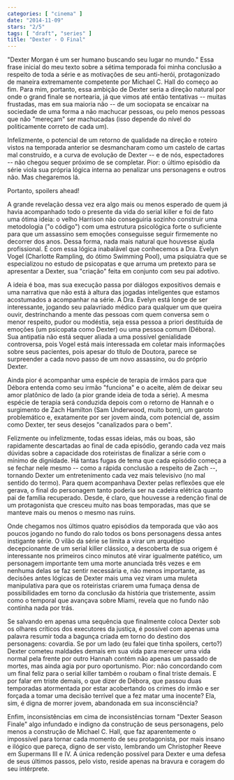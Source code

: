 ```yaml
---
categories: [ "cinema" ]
date: "2014-11-09"
stars: "2/5"
tags: [ "draft", "series" ]
title: "Dexter - O Final"
---
```

"Dexter Morgan é um ser humano buscando seu lugar no mundo." Essa frase inicial do meu texto sobre a sétima temporada foi minha conclusão a respeito de toda a série e as motivações de seu anti-herói, protagonizado de maneira extremamente competente por Michael C. Hall do começo ao fim. Para mim, portanto, essa ambição de Dexter seria a direção natural por onde o grand finale se nortearia, já que vimos até então tentativas -- muitas frustadas, mas em sua maioria não -- de um sociopata se encaixar na sociedade de uma forma a não machucar pessoas, ou pelo menos pessoas que não "mereçam" ser machucadas (isso depende do nível do politicamente correto de cada um).

Infelizmente, o potencial de um retorno de qualidade na direção e roteiro vistos na temporada anterior se desmancharam como um castelo de cartas mal construído, e a curva de evolução de Dexter -- e de nós, espectadores -- não chegou sequer próximo de se completar. Pior: o último episódio da série viola sua própria lógica interna ao penalizar uns personagens e outros não. Mas chegaremos lá.

Portanto, spoilers ahead!

A grande revelação dessa vez era algo mais ou menos esperado de quem já havia acompanhado todo o presente da vida do serial killer e foi de fato uma ótima ideia: o velho Harrison não conseguiria sozinho construir uma metodologia ("o código") com uma estrutura psicológica forte o suficiente para que um assassino sem emoções conseguisse seguir firmemente no decorrer dos anos. Dessa forma, nada mais natural que houvesse ajuda profissional. É com essa lógica inabalável que conhecemos a Dra. Evelyn Vogel (Charlotte Rampling, do ótimo Swimming Pool), uma psiquiatra que se especializou no estudo de psicopatas e que arruma um pretexto para se apresentar a Dexter, sua "criação" feita em conjunto com seu pai adotivo.

A ideia é boa, mas sua execução passa por diálogos expositivos demais e uma narrativa que não está à altura das jogadas inteligentes que estamos acostumados a acompanhar na série. A Dra. Evelyn está longe de ser interessante, jogando seu palavriado médico para qualquer um que queira ouvir, destrinchando a mente das pessoas com quem conversa sem o menor respeito, pudor ou modéstia, seja essa pessoa a priori destituída de emoções (um psicopata como Dexter) ou uma pessoa comum (Débora). Sua antipatia não está sequer aliada a uma possível genialidade controversa, pois Vogel está mais interessada em coletar mais informações sobre seus pacientes, pois apesar do título de Doutora, parece se surpreender a cada novo passo de um novo assassino, ou do próprio Dexter.

Ainda pior é acompanhar uma espécie de terapia de irmãos para que Débora entenda como seu irmão "funciona" e o aceite, além de deixar seu amor platônico de lado (a pior grande ideia de toda a série). A mesma espécie de terapia será conduzida depois com o retorno de Hannah e o surgimento de Zach Hamilton (Sam Underwood, muito bom), um garoto problemático e, exatamente por ser jovem ainda, com potencial de, assim como Dexter, ter seus desejos "canalizados para o bem".

Felizmente ou infelizmente, todas essas ideias, más ou boas, são rapidamente descartadas ao final de cada episódio, gerando cada vez mais dúvidas sobre a capacidade dos roteiristas de finalizar a série com o mínimo de dignidade. Há tantas fugas de tema que cada episódio começa a se fechar nele mesmo -- como a rápida conclusão a respeito de Zach --, tornando Dexter um entretenimento cada vez mais televisivo (no mal sentido do termo). Para quem acompanhava Dexter pelas reflexões que ele gerava, o final do personagem tanto poderia ser na cadeira elétrica quanto pai de família recuperado. Desde, é claro, que houvesse a redenção final de um protagonista que cresceu muito nas boas temporadas, mas que se manteve mais ou menos o mesmo nas ruins.

Onde chegamos nos últimos quatro episódios da temporada que vão aos poucos jogando no fundo do ralo todos os bons personagens dessa antes instigante série. O vilão da série se limita a virar um arquétipo decepcionante de um serial killer clássico, a descoberta de sua origem é interessante nos primeiros cinco minutos até virar igualmente patético, um personagem importante tem uma morte anunciada três vezes e em nenhuma delas se faz sentir necessária e, não menos importante, as decisões antes lógicas de Dexter mais uma vez viram uma muleta manipulativa para que os roteiristas criarem uma fumaça densa de possibilidades em torno da conclusão da história que tristemente, assim como o temporal que avançava sobre Miami, revela que no fundo não continha nada por trás.

Se salvando em apenas uma sequência que finalmente coloca Dexter sob os olhares críticos dos executores da justiça, é possível com apenas uma palavra resumir toda a bagunça criada em torno do destino dos personagens: covardia. Se por um lado (eu falei que tinha spoilers, certo?) Dexter cometeu maldades demais em sua vida para merecer uma vida normal pela frente por outro Hannah contém não apenas um passado de mortes, mas ainda agia por puro oportunismo. Pior: não concordando com um final feliz para o serial killer também o roubam o final triste demais. E por falar em triste demais, o que dizer de Débora, que passou duas temporadas atormentada por estar acobertando os crimes do irmão e ser forçada a tomar uma decisão terrível que a fez matar uma inocente? Ela, sim, é digna de morrer jovem, abandonada em sua inconsciência?

Enfim, inconsistências em cima de inconsistências tornam "Dexter Season Finale" algo infundado e indigno da construção de seus personagens, pelo menos a construção de Michael C. Hall, que faz aparentemente o impossível para tornar cada momento de seu protagonista, por mais insano e ilógico que pareça, digno de ser visto, lembrando um Christopher Reeve em Supermans III e IV. A única redenção possível para Dexter e uma defesa de seus últimos passos, pelo visto, reside apenas na bravura e coragem do seu intérprete.
